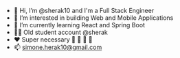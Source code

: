 - 👋 Hi, I’m @sherak10 and I'm a Full Stack Engineer
- 👀 I’m interested in building Web and Mobile Applications
- 🌱 I’m currently learning React and Spring Boot
- :student: Old student account @sherak
- :heart: Super necessary :boxing_glove: :wrestling: :martial_arts_uniform: :runner:
- 📫 simone.herak10@gmail.com

<!---
sherak10/sherak10 is a ✨ special ✨ repository because its `README.md` (this file) appears on your GitHub profile.
You can click the Preview link to take a look at your changes.
--->
